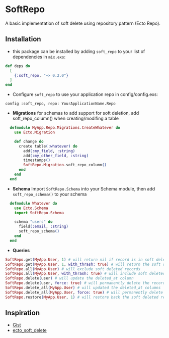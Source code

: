 # SoftRepo

A basic implementation of soft delete using repository pattern (Ecto Repo).

## Installation

- this package can be installed by adding `soft_repo` to your list of dependencies in `mix.exs`:

```elixir
def deps do
  [
    {:soft_repo, "~> 0.2.0"}
  ]
end
```

- Configure `soft_repo` to use your application repo in config/config.exs:

```
config :soft_repo, repo: YourApplicationName.Repo
```

- **Migrations** for schemas to add support for soft deletion, add soft_repo_column() when creating/modifing a table

```elixir
  defmodule MyApp.Repo.Migrations.CreateWhatever do
    use Ecto.Migration

    def change do
      create table(:whatever) do
        add(:my_field, :string)
        add(:my_other_field, :string)
        timestamps()
        SoftRepo.Migration.soft_repo_column()
      end
    end
  end
```

- **Schema**
  Import `SoftRepo.Schema` into your Schema module, then add `soft_repo_schema()` to your schema

```elixir
  defmodule Whatever do
    use Ecto.Schema
    import SoftRepo.Schema

    schema "users" do
      field(:email, :string)
      soft_repo_schema()
    end
  end
```

- **Queries**

```elixir
SoftRepo.get(MyApp.User, 1) # will return nil if record is in soft delete state
SoftRepo.get(MyApp.User, 1, with_thrash: true) # will return the soft deleted record
SoftRepo.all(MyApp.User) # will exclude soft deleted records
SoftRepo.all(MyApp.User, with_thrash: true) # will include soft deleted records
SoftRepo.delete(user) # will update the deleted_at column
SoftRepo.delete(user, force: true) # will permanently delete the record
SoftRepo.delete_all(MyApp.User) # will updated the deleted_at columns
SoftRepo.delete_all(MyApp.User, force: true) # will permanently delete all records
SoftRepo.restore(MyApp.User, 1) # will restore back the soft deleted record
```

## Inspiration

- [Gist](https://gist.github.com/ahmadshah/83a695ac66d98a833d6d576815e6931d)
- [ecto_soft_delete](https://github.com/revelrylabs/ecto_soft_delete)
